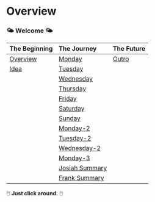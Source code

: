 # Overview

### 🌤️ Welcome 🌤️

| The Beginning                  | The Journey                                  | The Future                 |
| :----------------------------- | :------------------------------------------- | :------------------------- |
| [Overview](/Intro/Overview.md) | [Monday](/Journey/Monday.md)                 | [Outro](/Outro/Outlook.md) |
| [Idea](/Intro/Idea.md)         | [Tuesday](/Journey/Tuesday.md)               |                            |
|                                | [Wednesday](/Journey/Wednesday.md)           |                            |
|                                | [Thursday](/Journey/Thursday.md)             |                            |
|                                | [Friday](/Journey/Friday.md)                 |                            |
|                                | [Saturday](/Journey/Saturday.md)             |                            |
|                                | [Sunday](/Journey/Sunday.md)                 |                            |
|                                | [Monday-2](/Journey/Monday-2.md)             |                            |
|                                | [Tuesday-2](/Journey/Tuesday-2.md)           |                            |
|                                | [Wednesday-2](/Journey/Wednesday-2.md)       |                            |
|                                | [Monday-3](/Journey/Monday-3.md)             |                            |
|                                | [Josiah Summary](/Journey/Josiah-Summary.md) |                            |
|                                | [Frank Summary](/Journey/Frank-Summary.md)   |                            |

🖱️ **Just click around.** 🖱️

